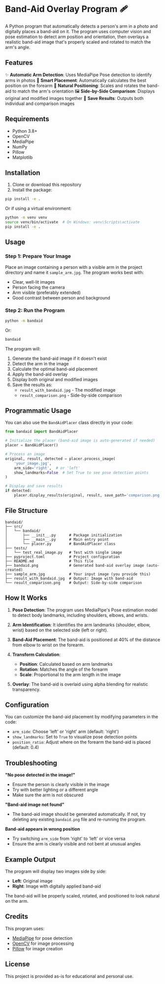 # Band-Aid Overlay Program 🩹

A Python program that automatically detects a person's arm in a photo and digitally places a band-aid on it. The program uses computer vision and pose estimation to detect arm position and orientation, then overlays a realistic band-aid image that's properly scaled and rotated to match the arm's angle.

## Features

✨ **Automatic Arm Detection**: Uses MediaPipe Pose detection to identify arms in photos
🎯 **Smart Placement**: Automatically calculates the best position on the forearm
📐 **Natural Positioning**: Scales and rotates the band-aid to match the arm's orientation
🖼️ **Side-by-Side Comparison**: Displays original and modified images together
💾 **Save Results**: Outputs both individual and comparison images

## Requirements

- Python 3.8+
- OpenCV
- MediaPipe
- NumPy
- Pillow
- Matplotlib

## Installation

1. Clone or download this repository
2. Install the package:

```bash
pip install -e .
```

Or if using a virtual environment:

```bash
python -m venv venv
source venv/bin/activate  # On Windows: venv\Scripts\activate
pip install -e .
```

## Usage

### Step 1: Prepare Your Image

Place an image containing a person with a visible arm in the project directory and name it `sample_arm.jpg`. The program works best with:
- Clear, well-lit images
- Person facing the camera
- Arm visible (preferably extended)
- Good contrast between person and background

### Step 2: Run the Program

```bash
python -m bandaid
```

Or:

```bash
bandaid
```

The program will:
1. Generate the band-aid image if it doesn't exist
2. Detect the arm in the image
3. Calculate the optimal band-aid placement
4. Apply the band-aid overlay
5. Display both original and modified images
6. Save the results as:
   - `result_with_bandaid.jpg` - The modified image
   - `result_comparison.png` - Side-by-side comparison

## Programmatic Usage

You can also use the `BandAidPlacer` class directly in your code:

```python
from bandaid import BandAidPlacer

# Initialize the placer (band-aid image is auto-generated if needed)
placer = BandAidPlacer()

# Process an image
original, result, detected = placer.process_image(
    'your_image.jpg',
    arm_side='right',  # or 'left'
    show_landmarks=False  # Set True to see pose detection points
)

# Display and save results
if detected:
    placer.display_results(original, result, save_path='comparison.png')
```

## File Structure

```
bandaid/
├── src/
│   └── bandaid/
│       ├── __init__.py      # Package initialization
│       ├── __main__.py      # Main entry point
│       └── placer.py        # BandAidPlacer class
├── tests/
│   └── test_real_image.py   # Test with single image
├── pyproject.toml           # Project configuration
├── README.md                # This file
├── bandaid.png              # Generated band-aid overlay image (auto-created)
├── sample_arm.jpg           # Your input image (you provide this)
├── result_with_bandaid.jpg  # Output: Image with band-aid
└── result_comparison.png    # Output: Side-by-side comparison
```

## How It Works

1. **Pose Detection**: The program uses MediaPipe's Pose estimation model to detect body landmarks, including shoulders, elbows, and wrists.

2. **Arm Identification**: It identifies the arm landmarks (shoulder, elbow, wrist) based on the selected side (left or right).

3. **Band-Aid Placement**: The band-aid is positioned at 40% of the distance from elbow to wrist on the forearm.

4. **Transform Calculation**:
   - **Position**: Calculated based on arm landmarks
   - **Rotation**: Matches the angle of the forearm
   - **Scale**: Proportional to the arm length in the image

5. **Overlay**: The band-aid is overlaid using alpha blending for realistic transparency.

## Configuration

You can customize the band-aid placement by modifying parameters in the code:

- `arm_side`: Choose 'left' or 'right' arm (default: 'right')
- `show_landmarks`: Set to `True` to visualize pose detection points
- `position_ratio`: Adjust where on the forearm the band-aid is placed (default: 0.4)

## Troubleshooting

**"No pose detected in the image!"**
- Ensure the person is clearly visible in the image
- Try with better lighting or a different angle
- Make sure the arm is not obscured

**"Band-aid image not found"**
- The band-aid image should be generated automatically. If not, try deleting any existing `bandaid.png` file and re-running the program.

**Band-aid appears in wrong position**
- Try switching `arm_side` from 'right' to 'left' or vice versa
- Ensure the arm is clearly visible and not bent at unusual angles

## Example Output

The program will display two images side by side:
- **Left**: Original image
- **Right**: Image with digitally applied band-aid

The band-aid will be properly scaled, rotated, and positioned to look natural on the arm.

## Credits

This program uses:
- [MediaPipe](https://google.github.io/mediapipe/) for pose detection
- [OpenCV](https://opencv.org/) for image processing
- [Pillow](https://python-pillow.org/) for image creation

## License

This project is provided as-is for educational and personal use.
